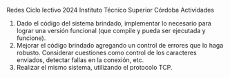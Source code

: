 Redes Ciclo lectivo 2024 Instituto Técnico Superior Córdoba
Actividades
1. Dado el código del sistema brindado, implementar lo necesario para lograr una
versión funcional (que compile y pueda ser ejecutada y funcione).
2. Mejorar el código brindado agregando un control de errores que lo haga robusto.
Considerar cuestiones como control de los caracteres enviados, detectar fallas en la
conexión, etc.
3. Realizar el mismo sistema, utilizando el protocolo TCP.